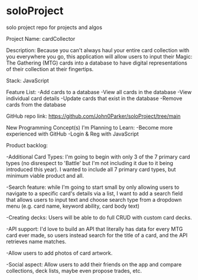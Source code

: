 # soloProject
solo project repo for projects and algos


Project Name:
cardCollector

Description:
Because you can't always haul your entire card collection with you 
  everywhere you go, this application will allow users to input their 
  Magic: The Gathering (MTG) cards into a database to have digital 
  representations of their collection at their fingertips.

Stack: 
JavaScript


Feature List:
-Add cards to a database
-View all cards in the database
-View individual card details
-Update cards that exist in the database
-Remove cards from the database



GitHub repo link:
https://github.com/John0Parker/soloProject/tree/main


New Programming Concept(s) I'm Planning to Learn:
-Become more experienced with GitHub
-Login & Reg with JavaScript



Product backlog:

-Additional Card Types: I'm going to begin with only 3 of the 7 primary card types (no disrespect to 'Battle' but I'm not including it due to it being introduced this year).
 I wanted to include all 7 primary card types, but minimum viable product and all.

-Search feature: while I'm going to start small by only allowing users to navigate to a specific card's details via a list, 
  I want to add a search field that allows users to input text and choose search type from a dropdown menu (e.g. card name, keyword ability, card body text)

-Creating decks: Users will be able to do full CRUD with custom card decks.

-API support: I'd love to build an API that literally has data for
  every MTG card ever made, so users instead search for the title of a card,
  and the API retrieves name matches.

-Allow users to add photos of card artwork.

-Social aspect: Allow users to add their friends on the app and compare 
  collections, deck lists, maybe even propose trades, etc.
